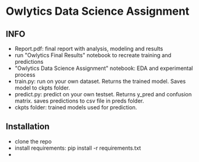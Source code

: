 # Owlytics Data Science Assignment

## INFO

- Report.pdf: final report with analysis, modeling and results
- run "Owlytics Final Results" notebook to recreate training and predictions
- "Owlytics Data Science Assignment" notebook: EDA and experimental process
- train.py: run on your own dataset. Returns the trained model. Saves model to ckpts folder.
- predict.py: predict on your own testset. Returns y_pred and confusion matrix. saves predictions to csv file in preds folder.
- ckpts folder: trained models used for prediction.

## Installation
- clone the repo
- install requirements: pip install -r requirements.txt
- 